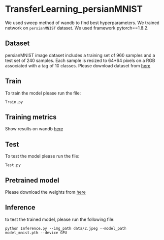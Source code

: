 # TransferLearning_persianMNIST
We used sweep method of wandb to find best hyperparameters. We trained network on `persianMNIST` dataset. We used framework pytorch==1.8.2.

## Dataset
persianMNIST image dataset includes a training set of 960 samples and a test set of 240 samples. Each sample is resized to 64*64 pixels on a RGB associated with a tag of 10 classes. Please download dataset from [here](https://drive.google.com/drive/folders/1--LGkYnr8Biq9iD0B445YZNC7MOq7Fds?usp=sharing)

## Train
To train the model please run the file:
```
Train.py
```
## Training metrics
Show results on wandb [here](https://wandb.ai/zahra_zarrabi/pytorch-sweeps-demo?workspace=user-zahra_zarrabi)

## Test
To test the model please run the file:
```
Test.py
```

## Pretrained model
Please download the weights from [here](https://drive.google.com/file/d/1B1DDj_kBDgbfuvhedNRhGnFWABESboK-/view?usp=sharing) 

## Inference
to test the trained model, please run the following file:
```
python Inference.py --img_path data/2.jpeg --model_path model_mnist.pth --device GPU
```
